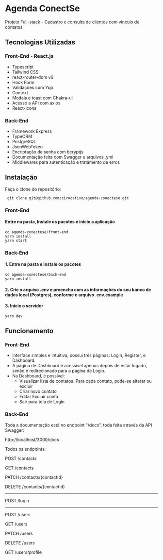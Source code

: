 # Agenda ConectSe

Projeto Full-stack - Cadastro e consulta de clientes com vínculo de contatos

## Tecnologias Utilizadas

### Front-End - React.js
- Typescript
- Tailwind CSS
- react-router-dom v6
- Hook Form
- Validações com Yup
- Context
- Modais e toast com Chakra-ui
- Acesso a API com axios
- React-icons

### Back-End
- Framework Express
- TypeORM
- PostgreSQL
- JsonWebToken
- Encriptação de senha com bcryptjs
- Documentação feita com Swagger e arquivos .yml
- Middlewares para autenticação e tratamento de erros

## Instalação

Faça o clone do repositório:

` git clone git@github.com:cirocativo/agenda-conectese.git`

### Front-End

#### Entre na pasta, Instale os pacotes e inicie a aplicação

```
cd agenda-conectese/front-end
yarn install
yarn start
```

### Back-End

#### 1. Entre na pasta e Instale os pacotes

```
cd agenda-conectese/back-end
yarn install
```

#### 2. Crie o arquivo .env e preencha com as informações do seu banco de dados local (Postgres), conforme o arquivo .env.example

#### 3. Inicie o servidor

`yarn dev`

## Funcionamento

### Front-End

- Interface simples e intuitiva, possui três páginas: Login, Register, e Dashboard. 
- A página de Dashboard é acessível apenas depois de estar logado, senão é redirecionado para a página de Login.
- Na Dashboard, é possível:
  - Visualizar lista de contatos. Para cada contato, pode-se alterar ou excluir
  - Criar novo contato
  - Editar Excluir conta
  - Sair para tela de Login

### Back-End

Toda a documentação está no endpoint "/docs", toda feita através da API Swagger:

http://localhost/3000/docs

Todos os endpoints:

POST
/contacts

GET
/contacts

PATCH
/contacts/{contactId}

DELETE
/contacts/{contactId}

----------------------
POST
/login

----------------------
POST
/users

GET
/users

PATCH
/users

DELETE
/users

GET
/users/profile


